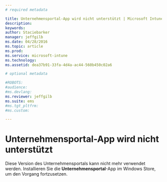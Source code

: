 ```yaml
---
# required metadata

title: Unternehmensportal-App wird nicht unterstützt | Microsoft Intune
description:
keywords:
author: Staciebarker
manager: jeffgilb
ms.date: 04/28/2016
ms.topic: article
ms.prod:
ms.service: microsoft-intune
ms.technology:
ms.assetid: dea37b91-33fa-4d4a-ac44-560b450c02a6

# optional metadata

#ROBOTS:
#audience:
#ms.devlang:
ms.reviewer: jeffgilb
ms.suite: ems
#ms.tgt_pltfrm:
#ms.custom:

---
```


# Unternehmensportal-App wird nicht unterstützt
Diese Version des Unternehmensportals kann nicht mehr verwendet werden. Installieren Sie die **Unternehmensportal**-App im Windows Store, um den Vorgang fortzusetzen.



<!--HONumber=May16_HO1-->


